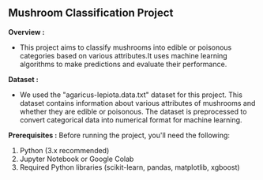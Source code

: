 ## Mushroom Classification Project
**Overview :**
   * This project aims to classify mushrooms into edible or poisonous categories based on various attributes.It uses machine learning algorithms to make predictions and evaluate their performance.

**Dataset :**
   * We used the "agaricus-lepiota.data.txt" dataset for this project. This dataset contains information about various attributes of mushrooms and whether they are edible or poisonous. The dataset is preprocessed to convert categorical data into numerical format for machine learning.

**Prerequisites :**
 Before running the project, you'll need the following:
   1. Python (3.x recommended)
   2. Jupyter Notebook or Google Colab
   3. Required Python libraries (scikit-learn, pandas, matplotlib, xgboost)

